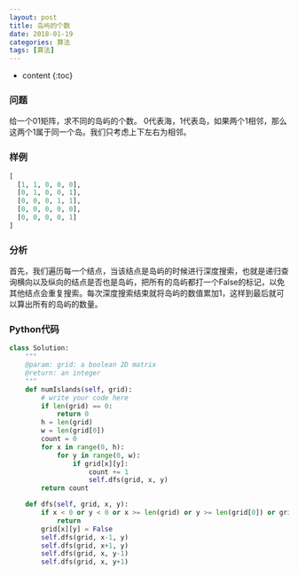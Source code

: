 ```yaml
---
layout: post
title: 岛屿的个数
date: 2018-01-19
categories: 算法
tags: [算法]
---
```


* content
{:toc}

### 问题
给一个01矩阵，求不同的岛屿的个数。
0代表海，1代表岛，如果两个1相邻，那么这两个1属于同一个岛。我们只考虑上下左右为相邻。

### 样例
```python
[
  [1, 1, 0, 0, 0],
  [0, 1, 0, 0, 1],
  [0, 0, 0, 1, 1],
  [0, 0, 0, 0, 0],
  [0, 0, 0, 0, 1]
]
```

### 分析
首先，我们遍历每一个结点，当该结点是岛屿的时候进行深度搜索，也就是递归查询横向以及纵向的结点是否也是岛屿，把所有的岛屿都打一个False的标记，以免其他结点会重复搜索。每次深度搜索结束就将岛屿的数值累加1，这样到最后就可以算出所有的岛屿的数量。

### Python代码
```python
class Solution:
    """
    @param: grid: a boolean 2D matrix
    @return: an integer
    """
    def numIslands(self, grid):
        # write your code here
        if len(grid) == 0:
            return 0
        h = len(grid)
        w = len(grid[0])
        count = 0
        for x in range(0, h):
            for y in range(0, w):
                if grid[x][y]:
                    count += 1
                    self.dfs(grid, x, y)
        return count

    def dfs(self, grid, x, y):
        if x < 0 or y < 0 or x >= len(grid) or y >= len(grid[0]) or grid[x][y]!=1:
            return
        grid[x][y] = False
        self.dfs(grid, x-1, y)
        self.dfs(grid, x+1, y)
        self.dfs(grid, x, y-1)
        self.dfs(grid, x, y+1)
```